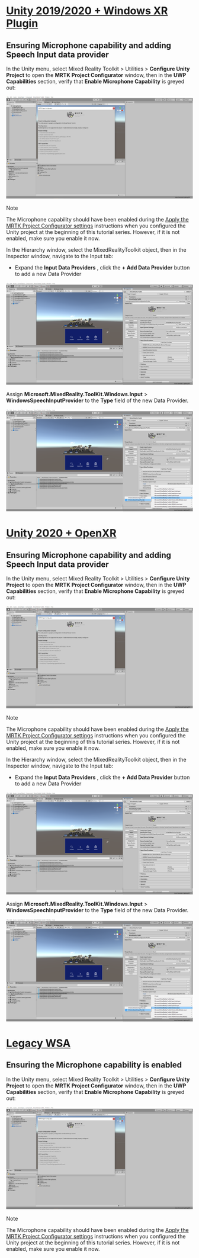 # [Unity 2019/2020 + Windows XR Plugin](#tab/winxr)

## Ensuring Microphone capability and adding Speech Input data provider

In the Unity menu, select Mixed Reality Toolkit > Utilities > **Configure Unity Project** to open the **MRTK Project Configurator** window, then in the **UWP Capabilities** section, verify that **Enable Microphone Capability** is greyed out:

![Enable microphone capability](../images/mr-learning-base/base-09-section1-step1-1.png)

> [!NOTE]
> The Microphone capability should have been enabled during the [Apply the MRTK Project Configurator settings](../mr-learning-base-02.md#configuring-the-unity-project) instructions when you configured the Unity project at the beginning of this tutorial series. However, if it is not enabled, make sure you enable it now.

In the Hierarchy window, select the MixedRealityToolkit object, then in the Inspector window, navigate to the Input tab:

* Expand the **Input Data Providers** , click the **+ Add Data Provider** button to add a new Data Provider

![Data provider for adding new speech commands](../images/mr-learning-base/base-09-section1-step1-2.png)

Assign **Microsoft.MixedReality.ToolKit.Windows.Input** > **WindowsSpeechInputProvider** to the **Type** field of the new Data Provider.

![Adding new speech commands settings](../images/mr-learning-base/base-09-section1-step1-3.png)

# [Unity 2020 + OpenXR](#tab/openxr)

## Ensuring Microphone capability and adding Speech Input data provider

In the Unity menu, select Mixed Reality Toolkit > Utilities > **Configure Unity Project** to open the **MRTK Project Configurator** window, then in the **UWP Capabilities** section, verify that **Enable Microphone Capability** is greyed out:

![Enable microphone capability for OpenXR](../images/mr-learning-base/base-09-section1-step1-1.png)

> [!NOTE]
> The Microphone capability should have been enabled during the [Apply the MRTK Project Configurator settings](../mr-learning-base-02.md#configuring-the-unity-project) instructions when you configured the Unity project at the beginning of this tutorial series. However, if it is not enabled, make sure you enable it now.

In the Hierarchy window, select the MixedRealityToolkit object, then in the Inspector window, navigate to the Input tab:

* Expand the **Input Data Providers** , click the **+ Add Data Provider** button to add a new Data Provider

![Adding new speech commands for OpenXR](../images/mr-learning-base/base-09-section1-step1-2.png)

Assign **Microsoft.MixedReality.ToolKit.Windows.Input** > **WindowsSpeechInputProvider** to the **Type** field of the new Data Provider.

![Adding new speech commands for OpenXR settings](../images/mr-learning-base/base-09-section1-step1-3.png)

# [Legacy WSA](#tab/wsa)

## Ensuring the Microphone capability is enabled

In the Unity menu, select Mixed Reality Toolkit > Utilities > **Configure Unity Project** to open the **MRTK Project Configurator** window, then in the **UWP Capabilities** section, verify that **Enable Microphone Capability** is greyed out:

![Enable microphone capability](../images/mr-learning-base/base-09-section1-step1-1.png)

> [!NOTE]
> The Microphone capability should have been enabled during the [Apply the MRTK Project Configurator settings](../mr-learning-base-02.md#creating-the-scene-and-configuring-mrtk) instructions when you configured the Unity project at the beginning of this tutorial series. However, if it is not enabled, make sure you enable it now.
